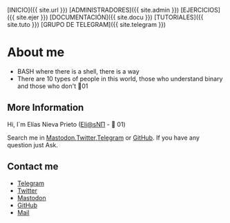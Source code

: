 [INICIO]({{ site.url }})  [ADMINISTRADORES]({{ site.admin }}) [EJERCICIOS]({{ site.ejer }}) [DOCUMENTACIÓN]({{ site.docu }}) [TUTORIALES]({{ site.tuto }}) [GRUPO DE TELEGRAM]({{ site.telegram }})

# About me

 + BASH where there is a shell, there is a way
 + There are 10 types of people in this world, those who understand binary and those who don't 🐧01

## More Information

Hi, I`m Elías Nieva Prieto ([Eli@sNП](https://github.com/EliasNP) - 🐧 01)

Search me in [Mastodon](https://mastodon.social/@EliasNieva),[Twitter](https://twitter.com/EliasNieva),[Telegram](http://t.me/EliasNieva) or [GitHub](https://github.com/EliasNP).
If you have any question just Ask.

 ## Contact me

 - [Telegram](http://t.me/EliasNieva)
 - [Twitter](https://twitter.com/EliasNieva)
 - [Mastodon](https://mastodon.social/@EliasNieva)
 - [GitHub](https://github.com/EliasNP)
 - [Mail](mailto:eliasnieva@keemail.me)
